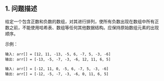 ## 1. 问题描述

给定一个包含正数和负数的数组，对其进行排列，使所有负数出现在数组中所有正数之前，不能使用哈希表、数组等任何其他数据结构。应保持原始数组元素的出现顺序。

示例：

```
输入: arr[] = [12, 11, -13, -5, 6, -7, 5, -3, -6]
输出: arr[] = [-13, -5, -7, -3, -6, 12, 11, 6, 5]

输入: arr[] = [-12, 11, 0, -5, 6, -7, 5, -3, -6]
输出: arr[] = [-12, -5, -7, -3, -6, 0, 11, 6, 5]
```

